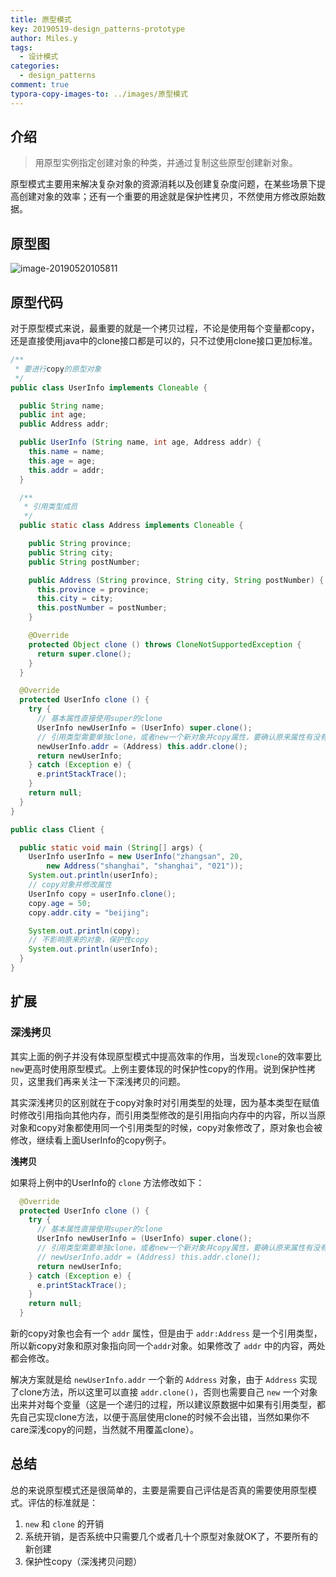 ```yaml
---
title: 原型模式
key: 20190519-design_patterns-prototype
author: Miles.y
tags:
  - 设计模式
categories:
  - design_patterns
comment: true
typora-copy-images-to: ../images/原型模式
---
```


## 介绍

> 用原型实例指定创建对象的种类，并通过复制这些原型创建新对象。

原型模式主要用来解决复杂对象的资源消耗以及创建复杂度问题，在某些场景下提高创建对象的效率；还有一个重要的用途就是保护性拷贝，不然使用方修改原始数据。

## 原型图

![image-20190520105811]({{site.url}}/images/原型模式/image-20190520105811.png)

<!-- more -->

## 原型代码

对于原型模式来说，最重要的就是一个拷贝过程，不论是使用每个变量都copy，还是直接使用java中的clone接口都是可以的，只不过使用clone接口更加标准。

```java
/**
 * 要进行copy的原型对象
 */
public class UserInfo implements Cloneable {

  public String name;
  public int age;
  public Address addr;

  public UserInfo (String name, int age, Address addr) {
    this.name = name;
    this.age = age;
    this.addr = addr;
  }

  /**
   * 引用类型成员
   */
  public static class Address implements Cloneable {

    public String province;
    public String city;
    public String postNumber;

    public Address (String province, String city, String postNumber) {
      this.province = province;
      this.city = city;
      this.postNumber = postNumber;
    }

    @Override
    protected Object clone () throws CloneNotSupportedException {
      return super.clone();
    }
  }

  @Override
  protected UserInfo clone () {
    try {
      // 基本属性直接使用super的clone
      UserInfo newUserInfo = (UserInfo) super.clone();
      // 引用类型需要单独clone，或者new一个新对象并copy属性，要确认原来属性有没有实现clone
      newUserInfo.addr = (Address) this.addr.clone();
      return newUserInfo;
    } catch (Exception e) {
      e.printStackTrace();
    }
    return null;
  }
}
```

```java
public class Client {

  public static void main (String[] args) {
    UserInfo userInfo = new UserInfo("zhangsan", 20,
        new Address("shanghai", "shanghai", "021"));
    System.out.println(userInfo);
    // copy对象并修改属性
    UserInfo copy = userInfo.clone();
    copy.age = 50;
    copy.addr.city = "beijing";

    System.out.println(copy);
    // 不影响原来的对象，保护性copy
    System.out.println(userInfo);
  }
}
```

## 扩展

### 深浅拷贝

其实上面的例子并没有体现原型模式中提高效率的作用，当发现`clone`的效率要比`new`更高时使用原型模式。上例主要体现的时保护性copy的作用。说到保护性拷贝，这里我们再来关注一下深浅拷贝的问题。

其实深浅拷贝的区别就在于copy对象时对引用类型的处理，因为基本类型在赋值时修改引用指向其他内存，而引用类型修改的是引用指向内存中的内容，所以当原对象和copy对象都使用同一个引用类型的时候，copy对象修改了，原对象也会被修改，继续看上面UserInfo的copy例子。

**浅拷贝**

如果将上例中的UserInfo的 `clone` 方法修改如下：

```java
  @Override
  protected UserInfo clone () {
    try {
      // 基本属性直接使用super的clone
      UserInfo newUserInfo = (UserInfo) super.clone();
      // 引用类型需要单独clone，或者new一个新对象并copy属性，要确认原来属性有没有实现clone
      // newUserInfo.addr = (Address) this.addr.clone();
      return newUserInfo;
    } catch (Exception e) {
      e.printStackTrace();
    }
    return null;
  }
```

新的copy对象也会有一个 `addr` 属性，但是由于 `addr:Address` 是一个引用类型，所以新copy对象和原对象指向同一个`addr`对象。如果修改了 `addr` 中的内容，两处都会修改。

解决方案就是给 `newUserInfo.addr` 一个新的 `Address` 对象，由于 `Address` 实现了clone方法，所以这里可以直接 `addr.clone()`，否则也需要自己 `new` 一个对象出来并对每个变量（这是一个递归的过程，所以建议原数据中如果有引用类型，都先自己实现clone方法，以便于高层使用clone的时候不会出错，当然如果你不care深浅copy的问题，当然就不用覆盖clone）。

## 总结

总的来说原型模式还是很简单的，主要是需要自己评估是否真的需要使用原型模式。评估的标准就是：

1. `new` 和 `clone` 的开销
2. 系统开销，是否系统中只需要几个或者几十个原型对象就OK了，不要所有的新创建
3. 保护性copy（深浅拷贝问题）